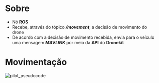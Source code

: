 # Sobre

* Nó __ROS__
* Recebe, através do tópico ___/movement___, a decisão de movimento do drone
* De acordo com a decisão de movimento recebida, envia para o veículo uma mensagem ___MAVLINK___ por meio da __API__ do __Dronekit__

# Movimentação

![pilot_pseudocode](https://user-images.githubusercontent.com/128498401/236325869-ac87515f-6c56-40ed-b7b5-8cf86d736d34.png)
